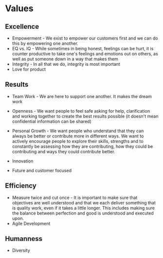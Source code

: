 # Values

## Excellence 
- Empowerment - We exist to empower our customers first and we can do this by empowering one another. 
- EQ vs. IQ - While sometimes in being honest, feelings can be hurt, it is counter productive to take one's feelings and emotions out on others, as well as put someone down in a way that makes them
- Integrity - In all that we do, integrity is most important
- Love for product

## Results 
- Team Work - We are here to support one another. It makes the dream work 
- Openness - We want people to feel safe asking for help, clarification and working together to create the best results possible (it doesn't mean confidential information can be shared) 
- Personal Growth - We want people who understand that they can always be better or contribute more in different ways. We want to actively encourage people to explore their skills, strengths and to constantly be assessing how they are contributing, how they could be contributing and ways they could contribute better. 

- Innovation 
- Future and customer focused

## Efficiency 
- Measure twice and cut once - It is important to make sure that objectives are well understood and that we each deliver something that is quality work, even if it takes a little longer.  This includes making sure the balance between perfection and good is understood and executed upon. 
- Agile Development

## Humanness 
- Diversity 
